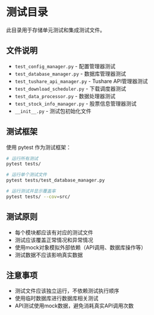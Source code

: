 # 测试目录

此目录用于存储单元测试和集成测试文件。

## 文件说明

- `test_config_manager.py` - 配置管理器测试
- `test_database_manager.py` - 数据库管理器测试
- `test_tushare_api_manager.py` - Tushare API管理器测试
- `test_download_scheduler.py` - 下载调度器测试
- `test_data_processor.py` - 数据处理器测试
- `test_stock_info_manager.py` - 股票信息管理器测试
- `__init__.py` - 测试包初始化文件

## 测试框架

使用 pytest 作为测试框架：

```bash
# 运行所有测试
pytest tests/

# 运行单个测试文件
pytest tests/test_database_manager.py

# 运行测试并显示覆盖率
pytest tests/ --cov=src/
```

## 测试原则

- 每个模块都应该有对应的测试文件
- 测试应该覆盖正常情况和异常情况
- 使用mock对象模拟外部依赖（API调用、数据库操作等）
- 测试数据不应该影响真实数据

## 注意事项

- 测试文件应该独立运行，不依赖测试执行顺序
- 使用临时数据库进行数据库相关测试
- API测试使用mock数据，避免消耗真实API调用次数 
